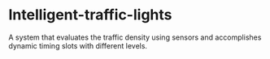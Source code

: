 # Intelligent-traffic-lights
 A system that evaluates the traffic density using  sensors and accomplishes dynamic timing slots with different levels. 
